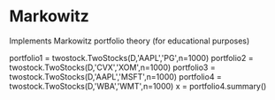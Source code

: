 # Markowitz
Implements Markowitz portfolio theory (for educational purposes)

portfolio1 = twostock.TwoStocks(D,'AAPL','PG',n=1000)
portfolio2 = twostock.TwoStocks(D,'CVX','XOM',n=1000)
portfolio3 = twostock.TwoStocks(D,'AAPL','MSFT',n=1000)
portfolio4 = twostock.TwoStocks(D,'WBA','WMT',n=1000)
x = portfolio4.summary()
